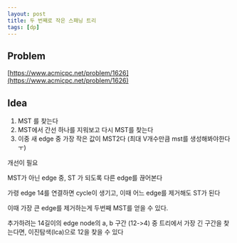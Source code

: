 ```yaml
---
layout: post
title: 두 번째로 작은 스패닝 트리
tags: [dp]
---
```

## Problem

[https://www.acmicpc.net/problem/1626](https://www.acmicpc.net/problem/1626)

## Idea

1. MST 를 찾는다
2. MST에서 간선 하나를 지워보고 다시 MST를 찾는다
3. 이중 새 edge 중 가장 작은 값이 MST2다 (최대 V개수만큼 mst를 생성해봐야한다 ㅜ)

개선이 필요

MST가 아닌 edge 중, ST 가 되도록 다른 edge를 끊어본다

가령 edge 14를 연결하면 cycle이 생기고, 이때 어느 edge를 제거해도 ST가 된다

이때 가장 큰 edge를 제거하는게 두번째 MST를 얻을 수 있다.

추가하려는 14길이의 edge node의 a, b 구간 (12->4) 중 트리에서  가장 긴 구간을 찾는다면, 
이진탐색(lca)으로 12을 찾을 수 있다





